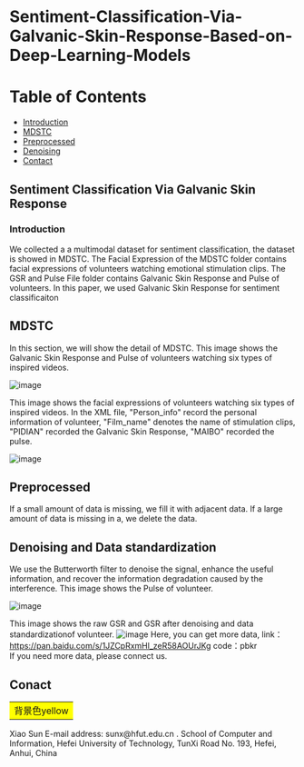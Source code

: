 # Sentiment-Classification-Via-Galvanic-Skin-Response-Based-on-Deep-Learning-Models 

# Table of Contents  

- [Introduction](#intro1)
- [MDSTC](#mdstc2)
- [Preprocessed](#PROCESS3)
- [Denoising](#denoising4)
- [Contact](#Contact5)

<a name="intro1"></a>
## Sentiment Classification Via Galvanic Skin Response ##
### Introduction
We collected a a multimodal dataset for sentiment classification, the dataset is showed in MDSTC. The Facial Expression of the MDSTC folder contains facial expressions of volunteers watching emotional stimulation clips. The GSR and Pulse File folder contains Galvanic Skin Response and Pulse of volunteers. In this paper, we used Galvanic Skin Response for sentiment classificaiton


<a name="mdstc2"></a>
## MDSTC ##
In this section, we will show the detail of MDSTC.
This image shows the Galvanic Skin Response and Pulse of volunteers watching six types of inspired videos.

![image](https://github.com/HTDPNJ/Sentiment-Classification-Via-Galvanic-Skin-Response-Based-on-Deep-Learning-Models/blob/master/Pic/git.png)

This image shows the facial expressions of volunteers watching six types of inspired videos. In the XML file, "Person_info" record the personal information of volunteer, "Film_name" denotes the name of stimulation clips, "PIDIAN" recorded the Galvanic Skin Response, "MAIBO" recorded the pulse.

![image](https://github.com/HTDPNJ/Sentiment-Classification-Via-Galvanic-Skin-Response-Based-on-Deep-Learning-Models/blob/master/Pic/xml.png)

<a name="PROCESS3"></a>
## Preprocessed ##
If a small amount of data is missing, we fill it with adjacent data. If a large amount of data is missing in a, we delete the data.


<a name="denoising4"></a>
## Denoising and Data standardization ##
We use the Butterworth filter to denoise the signal, enhance the useful information, and recover the information degradation caused by the interference.
This image shows the Pulse of volunteer.

![image](https://github.com/HTDPNJ/Sentiment-Classification-Via-Galvanic-Skin-Response-Based-on-Deep-Learning-Models/blob/master/Pic/maibo.png)

This image shows the raw GSR and GSR after denoising and data standardizationof volunteer.
![image](https://github.com/HTDPNJ/Sentiment-Classification-Via-Galvanic-Skin-Response-Based-on-Deep-Learning-Models/blob/master/Pic/data_denoise.png)
Here, you can get more data, link：https://pan.baidu.com/s/1JZCpRxmHl_zeR58AOUrJKg code：pbkr   
If you need more data, please connect us.    

## Conact ##
<table><tr><td bgcolor=yellow>背景色yellow</td></tr></table>
Xiao Sun E-mail address: sunx@hfut.edu.cn .  School of Computer and Information, Hefei University
of Technology, TunXi Road No. 193, Hefei, Anhui, China

